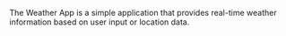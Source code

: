 The Weather App is a simple application that provides real-time weather information based on user input or location data.
